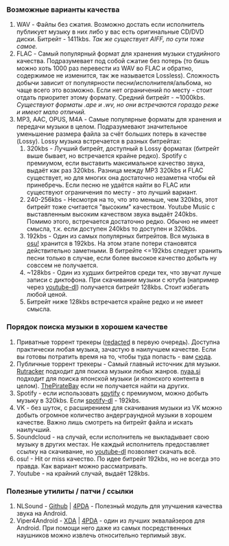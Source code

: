 ### Возможные варианты качества
1. WAV - Файлы без сжатия. Возможно достать если исполнитель публикует музыку в них либо у вас есть оригинальные CD/DVD диски. Битрейт - 1411kbs. *Так же существует AIFF, по сути тоже самое.*
2. FLAC - Самый популярный формат для хранения музыки студийного качества. Подразумевает под собой сжатие без потерь (то бишь можно хоть 1000 раз перевести из WAV во FLAC и обратно, содержимое не изменится, так же называется Lossless). Сложность добычи зависит от популярности песни/исполнителя/альбома, но чаще всего это возможно. Если нет ограничений по месту - стоит отдать приоритет этому формату. Средний битрейт - ~1000kbs. *Существуют форматы .ape и .wv, но они встречаются гораздо реже и имеют мало отличий.*
3. MP3, AAC, OPUS, M4A - Самые популярные форматы для хранения и передачи музыки в целом. Подразумевают значительное уменьшение размера файла за счёт больших потерь в качестве (Lossy). Lossy музыка встречается в разных битрейтах:
   1. 320kbs - Лучший битрейт, доступный в Lossy форматах (битрейт выше бывает, но встречается крайне редко). Spotify с премиумом, если выставить максимальное качество звука, выдаёт как раз 320kbs. Разница между MP3 320kbs и FLAC существует, но для многих она достаточно незаметна чтобы ей принебречь. Если песню не удаётся найти во FLAC или существуют ограничения по месту - это лучший вариант.
   2. 240-256kbs - Несмотря на то, что это меньше, чем 320kbs, этот битрейт тоже считается "высоким" качеством. Youtube Music с выставленным высоким качеством звука выдаёт 240kbs. Помимо этого, встречается достаточно редко. Обычно не имеет смысла, т.к. если доступен 240kbs то доступен и 320kbs.
   3. 192kbs - Один из самых популярных битрейтов. Вся музыка в [osu!](https://osu.ppy.sh) хранится в 192kbs. На этом этапе потери становятся действительно заметными. В битрейте <=192kbs следует хранить песни только в случае, если более высокое качество добыть ну совссем не получается.
   4. ~128kbs - Один из худших битрейтов среди тех, что звучат лучше записи с диктофона. При скачивании музыки с ютуба (например через [youtube-dl](https://github.com/ytdl-org/youtube-dl)) получается битрейт 128kbs. Стоит избегать любой ценой.
   5. Битрейт ниже 128kbs встречается крайне редко и не имеет смысла.

### Порядок поиска музыки в хорошем качестве
1. Приватные торрент трекеры ([redacted](https://redacted.ch) в первую очередь). Доступна практически любая музыка, зачастую в наилучшем качестве. Если вы готовы потратить время на то, чтобы туда попасть - вам [сюда](https://wiki.installgentoo.com/index.php/Private_trackers).
2. Публичные торрент трекеры - Самый главный источник для музыки. [Rutracker](https://rutracker.org) подходит для поиска музыки любых жанров. [nyaa.si](https://nyaa.si) подходит для поиска японской музыки (и японского контента в целом). [ThePirateBay](https://thepiratebay.org) если не получается найти на других.
3. Spotify - если использовать [spytify](https://jwallet.github.io/spy-spotify/overview.html) с премиумом, можно добыть музыку в 320kbs. Если [spotify-dl](https://github.com/SathyaBhat/spotify-dl) - 192kbs.
4. VK - без шуток, с расширением для скачивания музыки из VK можно добыть огромное количество андерграундной музыки в хорошем качестве. Важно лишь смотреть на битрейт файла и искать наилучший.
5. Soundcloud - на случай, если исполнитель не выкладывает свою музыку в других местах. Не каждый исполнитель предоставляет ссылку на скачивание, но [youtube-dl](https://github.com/ytdl-org/youtube-dl) позволяет скачать всё.
6. osu! - Hit or miss качество. По идее битрейт 192kbs, но не всегда это правда. Как вариант можно рассматривать.
7. Youtube - на крайний случай, выдаёт 128kbs.

### Полезные утилиты / патчи / ссылки
1. NLSound - [Github](https://github.com/Briclyaz/NLSound_module_QCom) | [4PDA](https://4pda.to/forum/index.php?showtopic=1035650) - Полезный модуль для улучшения качества звука на Android.
2. Viper4Android - [XDA](https://forum.xda-developers.com/t/app-official-viper4android-audio-effects-fx-v2-5-0-5-new-features-7-0-support.2191223/) | [4PDA](https://4pda.to/forum/index.php?showtopic=405989) - один из лучших эквалайзеров для Android. При помощи него даже из самых посредственных наушников можно извлечь относительно терпимый звук.